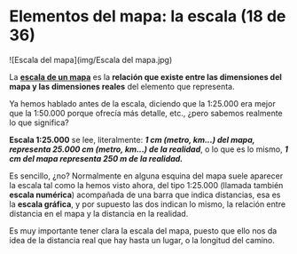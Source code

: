 # Elementos del mapa: la escala (18 de 36)

![Escala del mapa](img/Escala del mapa.jpg)

La [**escala de un mapa**](http://es.wikipedia.org/wiki/Escala_(cartograf%C3%ADa) "Escala del mapa") es la **relación que existe entre las dimensiones del mapa y las dimensiones reales** del elemento que representa.

Ya hemos hablado antes de la escala, diciendo que la 1:25.000 era mejor que la 1:50.000 porque ofrecía más detalle, etc., ¿pero sabemos realmente lo que significa?

**Escala 1:25.000** se lee, literalmente: **_1 cm (metro, km...) del mapa, representa 25.000 cm (metro, km...) de la realidad_**, o lo que es lo mismo, **_1 cm del mapa representa 250 m de la realidad._**

Es sencillo, ¿no? Normalmente en alguna esquina del mapa suele aparecer la escala tal como la hemos visto ahora, del tipo 1:25.000 (llamada también **escala numérica**) acompañada de una barra que indica distancias, esa es la **escala gráfica**, y por supuesto las dos indican lo mismo, la relación entre distancia en el mapa y la distancia en la realidad.

Es muy importante tener clara la escala del mapa, puesto que ello nos da idea de la distancia real que hay hasta un lugar, o la longitud del camino.

